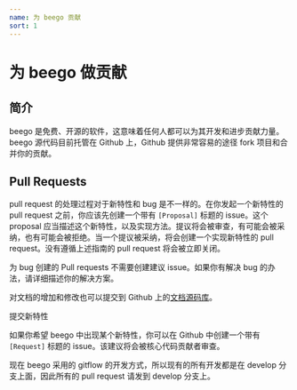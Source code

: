 ```yaml
---
name: 为 beego 贡献
sort: 1
---
```


# 为 beego 做贡献

## 简介
beego 是免费、开源的软件，这意味着任何人都可以为其开发和进步贡献力量。beego 源代码目前托管在 Github 上，Github 提供非常容易的途径 fork 项目和合并你的贡献。


## Pull Requests
pull request 的处理过程对于新特性和 bug 是不一样的。在你发起一个新特性的 pull request 之前，你应该先创建一个带有 `[Proposal]` 标题的 issue。这个proposal 应当描述这个新特性，以及实现方法。提议将会被审查，有可能会被采纳，也有可能会被拒绝。当一个提议被采纳，将会创建一个实现新特性的 pull request。没有遵循上述指南的 pull request 将会被立即关闭。

为 bug 创建的 Pull requests 不需要创建建议 issue。如果你有解决 bug 的办法，请详细描述你的解决方案。

对文档的增加和修改也可以提交到 Github 上的[文档源码库](https://github.com/beego/beedoc)。

提交新特性

如果你希望 beego 中出现某个新特性，你可以在 Github 中创建一个带有 `[Request]` 标题的 issue。该建议将会被核心代码贡献者审查。

现在 beego 采用的 gitflow 的开发方式，所以现有的所有开发都是在 develop 分支上面，因此所有的 pull request 请发到 develop 分支上。

